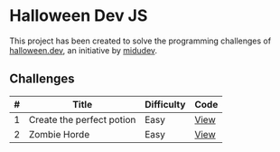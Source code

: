 # Halloween Dev JS

This project has been created to solve the programming challenges of [halloween.dev](https://github.com/midudev/midudev), an initiative by [midudev](https://github.com/midudev).

## Challenges

| #   | Title                     | Difficulty | Code                                                                       |
|-----|---------------------------|------------|----------------------------------------------------------------------------|
| 1   | Create the perfect potion | Easy       | [View](https://github.com/JoseMP05/halloween-dev-js/tree/main/challenge-1) |
| 2   | Zombie Horde              | Easy       | [View](https://github.com/JoseMP05/halloween-dev-js/tree/main/challenge-2) |
